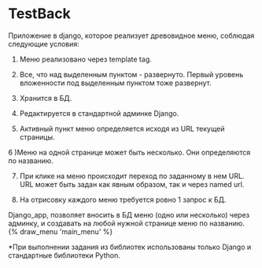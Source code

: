 # TestBack
Приложение в django, которое реализует древовидное меню, соблюдая следующие условия:

1) Меню реализовано через template tag.

2) Все, что над выделенным пунктом - развернуто. Первый уровень вложенности под выделенным пунктом тоже развернут.

3) Хранится в БД.

4) Редактируется в стандартной админке Django.

5) Активный пункт меню определяется исходя из URL текущей страницы.

6 )Меню на одной странице может быть несколько. Они определяются по названию.

7) При клике на меню происходит переход по заданному в нем URL. URL может быть задан как явным образом, так и через named url.

8) На отрисовку каждого меню требуется ровно 1 запрос к БД.
 
 
 Django_app, позволяет вносить в БД меню (одно или несколько) через админку, и создавать на любой нужной странице меню по названию.
 {% draw_menu 'main_menu' %}
 
 
 
 *При выполнении задания из библиотек использованы только Django и стандартные библиотеки Python.


